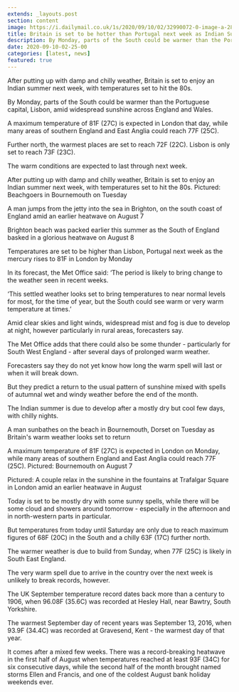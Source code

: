 ```yaml
---
extends: _layouts.post
section: content
image: https://i.dailymail.co.uk/1s/2020/09/10/02/32990072-0-image-a-28_1599700075216.jpg 
title: Britain is set to be hotter than Portugal next week as Indian Summer sees temperatures hit 81F  
description: By Monday, parts of the South could be warmer than the Portuguese capital, Lisbon, amid widespread sunshine across England and Wales. 
date: 2020-09-10-02-25-00 
categories: [latest, news] 
featured: true 
--- 
```

After putting up with damp and chilly weather, Britain is set to enjoy an Indian summer next week, with temperatures set to hit the 80s.

By Monday, parts of the South could be warmer than the Portuguese capital, Lisbon, amid widespread sunshine across England and Wales.

A maximum temperature of 81F (27C) is expected in London that day, while many areas of southern England and East Anglia could reach 77F (25C).

Further north, the warmest places are set to reach 72F (22C). Lisbon is only set to reach 73F (23C).

The warm conditions are expected to last through next week.

After putting up with damp and chilly weather, Britain is set to enjoy an Indian summer next week, with temperatures set to hit the 80s. Pictured: Beachgoers in Bournemouth on Tuesday

A man jumps from the jetty into the sea in Brighton, on the south coast of England amid an earlier heatwave on August 7

Brighton beach was packed earlier this summer as the South of England basked in a glorious heatwave on August 8

Temperatures are set to be higher than Lisbon, Portugal next week as the mercury rises to 81F in London by Monday

In its forecast, the Met Office said: ‘The period is likely to bring change to the weather seen in recent weeks.

‘This settled weather looks set to bring temperatures to near normal levels for most, for the time of year, but the South could see warm or very warm temperature at times.’

Amid clear skies and light winds, widespread mist and fog is due to develop at night, however particularly in rural areas, forecasters say.

The Met Office adds that there could also be some thunder - particularly for South West England - after several days of prolonged warm weather.

Forecasters say they do not yet know how long the warm spell will last or when it will break down.

But they predict a return to the usual pattern of sunshine mixed with spells of autumnal wet and windy weather before the end of the month.

The Indian summer is due to develop after a mostly dry but cool few days, with chilly nights.

A man sunbathes on the beach in Bournemouth, Dorset on Tuesday as Britain's warm weather looks set to return

A maximum temperature of 81F (27C) is expected in London on Monday, while many areas of southern England and East Anglia could reach 77F (25C). Pictured: Bournemouth on August 7

Pictured: A couple relax in the sunshine in the fountains at Trafalgar Square in London amid an earlier heatwave in August

Today is set to be mostly dry with some sunny spells, while there will be some cloud and showers around tomorrow - especially in the afternoon and in north-western parts in particular.

But temperatures from today until Saturday are only due to reach maximum figures of 68F (20C) in the South and a chilly 63F (17C) further north.

The warmer weather is due to build from Sunday, when 77F (25C) is likely in South East England.

The very warm spell due to arrive in the country over the next week is unlikely to break records, however.

The UK September temperature record dates back more than a century to 1906, when 96.08F (35.6C) was recorded at Hesley Hall, near Bawtry, South Yorkshire.

The warmest September day of recent years was September 13, 2016, when 93.9F (34.4C) was recorded at Gravesend, Kent - the warmest day of that year.

It comes after a mixed few weeks. There was a record-breaking heatwave in the first half of August when temperatures reached at least 93F (34C) for six consecutive days, while the second half of the month brought named storms Ellen and Francis, and one of the coldest August bank holiday weekends ever.

